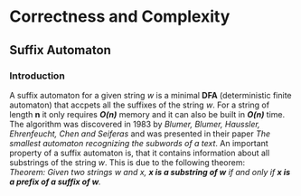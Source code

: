 # Correctness and Complexity
## Suffix Automaton ##

### Introduction ###
A suffix automaton for a given string <i>w</i> is a minimal <b>DFA</b> (deterministic finite automaton) 
that accpets all the suffixes of the string <i>w</i>. For a string of length <b>n</b> it only requires 
<b><i>O(n)</i></b> memory and it can also be built in <b><i>O(n)</i></b> time. The algorithm was discovered 
in 1983 by <i>Blumer, Blumer, Haussler, Ehrenfeucht, Chen and Seiferas</i> and was presented in their paper 
<i>The smallest automaton recognizing the subwords of a text</i>. An important property of a suffix automaton 
is, that it contains information about all substrings of the string <i>w</i>. This is due to the following theorem:  
<i>Theorem: Given two strings w and x, <b>x is a substring of w</b> if and only if <b>x is a prefix of a suffix of w</b>.</i>


